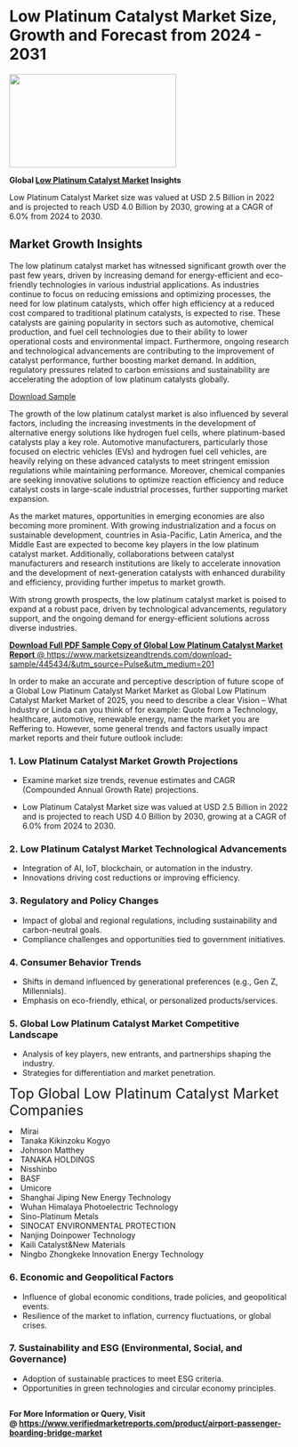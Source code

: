<H1>Low Platinum Catalyst Market Size, Growth and Forecast from 2024 - 2031</H1><img class="aligncenter size-medium wp-image-584254" src="https://thirdeyenews.in/wp-content/uploads/2024/09/Global-Market-Research-300x168.jpeg" alt="" width="300" height="168" /><p><strong>Global&nbsp;<a href="https://www.marketsizeandtrends.com/download-sample/445434/&amp;utm_source=Pulse&amp;utm_medium=201">Low Platinum Catalyst Market</a> Insights</strong></p><p>Low Platinum Catalyst Market size was valued at USD 2.5 Billion in 2022 and is projected to reach USD 4.0 Billion by 2030, growing at a CAGR of 6.0% from 2024 to 2030.</p><p><h2>Market Growth Insights</h2> <p>The low platinum catalyst market has witnessed significant growth over the past few years, driven by increasing demand for energy-efficient and eco-friendly technologies in various industrial applications. As industries continue to focus on reducing emissions and optimizing processes, the need for low platinum catalysts, which offer high efficiency at a reduced cost compared to traditional platinum catalysts, is expected to rise. These catalysts are gaining popularity in sectors such as automotive, chemical production, and fuel cell technologies due to their ability to lower operational costs and environmental impact. Furthermore, ongoing research and technological advancements are contributing to the improvement of catalyst performance, further boosting market demand. In addition, regulatory pressures related to carbon emissions and sustainability are accelerating the adoption of low platinum catalysts globally.</p> <p><a href="sample_download_link">Download Sample</a></p> <p>The growth of the low platinum catalyst market is also influenced by several factors, including the increasing investments in the development of alternative energy solutions like hydrogen fuel cells, where platinum-based catalysts play a key role. Automotive manufacturers, particularly those focused on electric vehicles (EVs) and hydrogen fuel cell vehicles, are heavily relying on these advanced catalysts to meet stringent emission regulations while maintaining performance. Moreover, chemical companies are seeking innovative solutions to optimize reaction efficiency and reduce catalyst costs in large-scale industrial processes, further supporting market expansion.</p> <p>As the market matures, opportunities in emerging economies are also becoming more prominent. With growing industrialization and a focus on sustainable development, countries in Asia-Pacific, Latin America, and the Middle East are expected to become key players in the low platinum catalyst market. Additionally, collaborations between catalyst manufacturers and research institutions are likely to accelerate innovation and the development of next-generation catalysts with enhanced durability and efficiency, providing further impetus to market growth.</p> <p>With strong growth prospects, the low platinum catalyst market is poised to expand at a robust pace, driven by technological advancements, regulatory support, and the ongoing demand for energy-efficient solutions across diverse industries.</p> <p><a href="get_more_link"></p><p><span class=""><strong>Download Full PDF Sample Copy of Global Low Platinum Catalyst Market Report</strong> @ <a href="https://www.marketsizeandtrends.com/download-sample/445434/&amp;utm_source=Pulse&amp;utm_medium=201" target="_blank">https://www.marketsizeandtrends.com/download-sample/445434/&amp;utm_source=Pulse&amp;utm_medium=201</a></span></p><p>In order to make an accurate and perceptive description of future scope of a Global&nbsp;Low Platinum Catalyst Market Market as Global&nbsp;Low Platinum Catalyst Market Market of 2025, you need to describe a clear Vision &ndash; What Industry or Linda can you think of for example: Quote from a Technology, healthcare, automotive, renewable energy, name the market you are Reffering to. However, some general trends and factors usually impact market reports and their future outlook include:</p><h3>1.&nbsp;<strong>Low Platinum Catalyst Market Growth Projections</strong></h3><ul><li>Examine market size trends, revenue estimates and CAGR (Compounded Annual Growth Rate) projections.</li><li><p>Low Platinum Catalyst Market size was valued at USD 2.5 Billion in 2022 and is projected to reach USD 4.0 Billion by 2030, growing at a CAGR of 6.0% from 2024 to 2030.</p></li></ul><h3>2.&nbsp;<strong>Low Platinum Catalyst Market Technological Advancements</strong></h3><ul><li>Integration of AI, IoT, blockchain, or automation in the industry.</li><li>Innovations driving cost reductions or improving efficiency.</li></ul><h3>3.&nbsp;<strong>Regulatory and Policy Changes</strong></h3><ul><li>Impact of global and regional regulations, including sustainability and carbon-neutral goals.</li><li>Compliance challenges and opportunities tied to government initiatives.</li></ul><h3>4.&nbsp;<strong>Consumer Behavior Trends</strong></h3><ul><li>Shifts in demand influenced by generational preferences (e.g., Gen Z, Millennials).</li><li>Emphasis on eco-friendly, ethical, or personalized products/services.</li></ul><h3>5.&nbsp;<strong>Global Low Platinum Catalyst Market Competitive Landscape</strong></h3><ul><li>Analysis of key players, new entrants, and partnerships shaping the industry.</li><li>Strategies for differentiation and market penetration.</li></ul><p data-pm-slice="1 1 []"><span style="color: inherit; font-family: inherit; font-size: 25px;">Top Global Low Platinum Catalyst Market Companies</span></p><div class="" data-test-id=""><p><li>Mirai</li><li> Tanaka Kikinzoku Kogyo</li><li> Johnson Matthey</li><li> TANAKA HOLDINGS</li><li> Nisshinbo</li><li> BASF</li><li> Umicore</li><li> Shanghai Jiping New Energy Technology</li><li> Wuhan Himalaya Photoelectric Technology</li><li> Sino-Platinum Metals</li><li> SINOCAT ENVIRONMENTAL PROTECTION</li><li> Nanjing Doinpower Technology</li><li> Kaili Catalyst&New Materials</li><li> Ningbo Zhongkeke Innovation Energy Technology</li></p></div><h3>6.&nbsp;<strong>Economic and Geopolitical Factors</strong></h3><ul><li>Influence of global economic conditions, trade policies, and geopolitical events.</li><li>Resilience of the market to inflation, currency fluctuations, or global crises.</li></ul><h3>7.&nbsp;<strong>Sustainability and ESG (Environmental, Social, and Governance)</strong></h3><ul><li>Adoption of sustainable practices to meet ESG criteria.</li><li>Opportunities in green technologies and circular economy principles.</li></ul><h2><strong style="font-size: 14px;">For More Information or Query, Visit @&nbsp;</strong><a style="background-color: #ffffff; font-size: 14px;" href="https://www.marketsizeandtrends.com/report/low-platinum-catalyst-market/" target="_blank">https://www.verifiedmarketreports.com/product/airport-passenger-boarding-bridge-market</a></h2>
